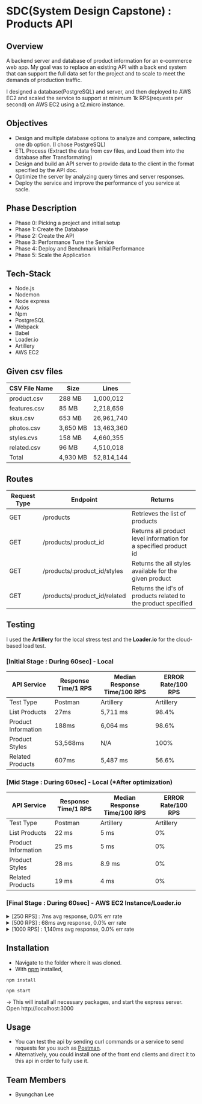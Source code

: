 # SDC(System Design Capstone) : Products API

## Overview

A backend server and database of product information for an e-commerce web app.
My goal was to replace an existing API with a back end system that can support the full data set for the project and to scale to meet the demands of production traffic.

I designed a database(PostgreSQL) and server, and then deployed to AWS EC2 and scaled the service to support at minimum 1k RPS(requests per second) on AWS EC2 using a t2.micro instance.

## Objectives
- Design and multiple database options to analyze and compare, selecting one db option. (I chose PostgreSQL)
- ETL Process (Extract the data from csv files, and Load them into the database after Transformating)
- Design and build an API server to provide data to the client in the format specified by the API doc.
- Optimize the server by analyzing query times and server responses.
- Deploy the service and improve the performance of you service at sacle.

## Phase Description

* Phase 0: Picking a project and initial setup
* Phase 1: Create the Database
* Phase 2: Create the API
* Phase 3: Performance Tune the Service
* Phase 4: Deploy and Benchmark Initial Performance
* Phase 5: Scale the Application

## Tech-Stack
- Node.js
- Nodemon
- Node express
- Axios
- Npm
- PostgreSQL
- Webpack
- Babel
- Loader.io 
- Artillery 
- AWS EC2

## Given csv files

| CSV File Name | Size | Lines |
| --- | --- | --- |
| product.csv | 288 MB | 1,000,012 |
| features.csv | 85 MB | 2,218,659 |
| skus.csv | 653 MB | 26,961,740 |
| photos.csv | 3,650 MB | 13,463,360 |
| styles.cvs | 158 MB | 4,660,355 |
| related.csv | 96 MB | 4,510,018 |
| Total | 4,930 MB | 52,814,144 |

## Routes

| Request Type | Endpoint                      | Returns                                                                    
|--------------|-------------------------------|----------------------------------------------------------------------------
| GET          | /products                     | Retrieves the list of products                                 
| GET          | /products/:product_id         | Returns all product level information for a specified product id                                
| GET          | /products/:product_id/styles  | Returns the all styles available for the given product            
| GET          | /products/:product_id/related | Returns the id's of products related to the product specified     

## Testing
I used the <b>Artillery</b> for the local stress test and the <b>Loader.io</b> for the cloud-based load test.

### [Initial Stage : During 60sec] - Local
| API Service | Response Time/1 RPS | Median Response Time/100 RPS| ERROR Rate/100 RPS|
| --- | --- | --- | --- |
| Test Type | Postman | Artillery | Artillery |
| List Products | 27ms | 5,711 ms | 98.4% |
| Product Information | 188ms | 6,064 ms | 98.6% |
| Product Styles | 53,568ms | N/A | 100% |
| Related Products | 607ms | 5,487 ms | 56.6% |

### [Mid Stage : During 60sec] - Local (*After optimization)
| API Service | Response Time/1 RPS | Median Response Time/100 RPS| ERROR Rate/100 RPS|
| --- | --- | --- | --- |
| Test Type | Postman | Artillery | Artillery |
| List Products | 22 ms | 5 ms | 0% |
| Product Information | 25 ms | 5 ms | 0% |
| Product Styles | 28 ms | 8.9 ms | 0% |
| Related Products | 19 ms | 4 ms | 0% |

### [Final Stage : During 60sec] - AWS EC2 Instance/Loader.io

<details>
<summary>[250 RPS] : 7ms avg response, 0.0% err rate</summary>
  <img width='800' src='https://s3-us-west-2.amazonaws.com/secure.notion-static.com/8ab6f083-4f80-4ef7-a8d0-5e3de76d2642/Untitled.png'>
</details>

<details>
<summary>[500 RPS] : 68ms avg response, 0.0% err rate</summary>
  <img width='800' src='https://s3-us-west-2.amazonaws.com/secure.notion-static.com/17d9e23e-9bcc-4c0a-bd58-a5956fbf02a5/Untitled.png'>
</details>

<details>
<summary>[1000 RPS] : 1,140ms avg response, 0.0% err rate</summary>
  <img width='800' src='https://s3-us-west-2.amazonaws.com/secure.notion-static.com/916f794f-f3c4-4fdc-bdd7-e27e64c6a310/Untitled.png'>
</details>

## Installation

- Navigate to the folder where it was cloned.
- With [npm](https://npmjs.org/) installed, 
```
npm install
```
```
npm start
```
-> This will install all necessary packages, and start the express server.
Open http://localhost:3000

## Usage

- You can test the api by sending curl commands or a service to send requests for you such as [Postman](https://www.postman.com/).
- Alternatively, you could install one of the front end clients and direct it to this api in order to fully use it.

## Team Members
- Byungchan Lee
